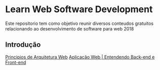 # Learn Web Software Development

Este repositorio tem como objetivo reunir diversos conteudos gratuitos relacionando ao desenvolvimento de software para web 2018

## Introdução

[Principios de Arquitetura Web](http://www.argonavis.com.br/cursos/web/WebDesign_1.pdf)
[Aplicação Web | Entendendo Back-end e Front-end](https://www.youtube.com/watch?v=EEeLl-M5YmI)
